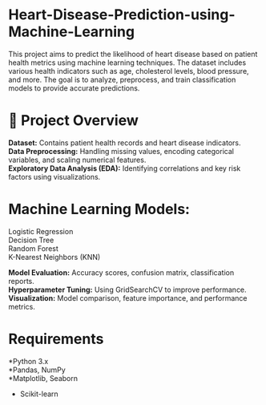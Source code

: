 # Heart-Disease-Prediction-using-Machine-Learning
This project aims to predict the likelihood of heart disease based on patient health metrics using machine learning techniques. The dataset includes various health indicators such as age, cholesterol levels, blood pressure, and more. The goal is to analyze, preprocess, and train classification models to provide accurate predictions.

# 📌 Project Overview
**Dataset:** Contains patient health records and heart disease indicators.<br>
**Data Preprocessing:** Handling missing values, encoding categorical variables, and scaling numerical features.<br>
**Exploratory Data Analysis (EDA):** Identifying correlations and key risk factors using visualizations.<br>
# Machine Learning Models:
Logistic Regression<br>
Decision Tree<br>
Random Forest<br>
K-Nearest Neighbors (KNN)<br>

**Model Evaluation:** Accuracy scores, confusion matrix, classification reports.<br>
**Hyperparameter Tuning:** Using GridSearchCV to improve performance.<br>
**Visualization:** Model comparison, feature importance, and performance metrics.<br>

# Requirements
*Python 3.x<br>
*Pandas, NumPy<br>
*Matplotlib, Seaborn<br>
* Scikit-learn<br>
